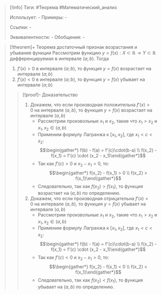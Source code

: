 > [!info]
> Тэги: #Теорема #Математический_анализ   
> 
> Использует: *-*
> Примеры: *-*
> 
> Ссылки: *-*
> 
> Эквивалентности: *-*
> Обобщения: *-*

> [!theorem]+ Теорема достаточный признак возрастания и убывания функции
> Рассмотрим функцию $y =f(x):X \subset \mathbb{R}\rightarrow Y \subset \mathbb{R}$ дифференцируемая в интервале $(a;b)$. Тогда
> 1. $f'(x) > 0$ в интервале $(a; b)$, то функция $y = f(x)$ возрастает на интервале $(a;b)$
> 2.  $f'(x) < 0$ в интервале $(a; b)$, то функция $y = f(x)$ убывает на интервале $(a;b)$
> 
> > [!proof]- Доказательство
> > 1. Докажем, что если производная положительна $f'(x) > 0$ на интервале $(a,b)$, то функция $y = f(x)$ возрастает на интервале $(a,b)$
> > 	* Рассмотрим произвольные $x_1$ и $x_2$, такие что $x_1 > x_2$ и $x_1,x_2 \in(a,b)$
> > 	* Применим формулу Лагранжа к $[x_1, x_2]$, где $x_1 < c < x_2$: $$\begin{gather*} f(b) - f(a) = f'(c)\cdot(b-a) \\ f(x_2) - f(x_1) = f'(c) \cdot (x_2 - x_1)\end{gather*}$$
> > 	* Так как $f'(c) > 0$ и $x_2 - x_1 > 0$, то: $$\begin{gather*} f(x_2) - f(x_1) > 0 \\ f(x_2) > f(x_1)\end{gather*}$$
> > 	* Следовательно, так как $f(x_2) > f(x_1)$, то функция возрастает на $(a,b)$ по определению.
> > 2. Докажем, что если производная отрицательна $f'(x) < 0$ на интервале $(a,b)$, то функция $y = f(x)$ убывает на интервале $(a,b)$
> > 	* Рассмотрим произвольные $x_1$ и $x_2$, такие что $x_1 > x_2$ и $x_1,x_2 \in(a,b)$
> > 	* Применим формулу Лагранжа к $[x_1, x_2]$, где $x_1 < c < x_2$: $$\begin{gather*} f(b) - f(a) = f'(c)\cdot(b-a) \\ f(x_2) - f(x_1) = f'(c) \cdot (x_2 - x_1)\end{gather*}$$
> > 	* Так как $f'(c) < 0$ и $x_2 - x_1 > 0$, то: $$\begin{gather*} f(x_2) - f(x_1) < 0 \\ f(x_2) < f(x_1)\end{gather*}$$
> > 	* Следовательно, так как $f(x_2) < f(x_1)$, то функция убывает на $(a,b)$ по определению.
